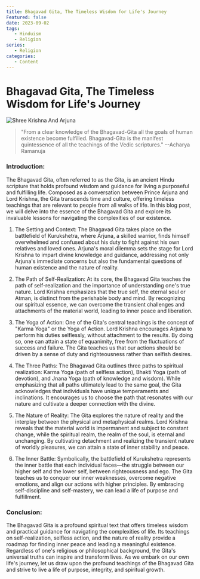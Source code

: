 ```yaml
---
title: Bhagavad Gita, The Timeless Wisdom for Life's Journey 
Featured: false
date: 2023-09-02
tags: 
   - Hinduism 
   - Religion 
series: 
   - Religion 
categories: 
   - Content
---
```


# Bhagavad Gita, The Timeless Wisdom for Life's Journey 
 ![Shree Krishna And Arjuna ](https://encrypted-tbn0.gstatic.com/images?q=tbn:ANd9GcT7z2gaQT47f2WR-DVcvS8YfweaSGTIPSnB6w&usqp=CAU) 
 > "From a clear knowledge of the Bhagavad-Gita all the goals of human existence become fulfilled. Bhagavad-Gita is the manifest quintessence of all the teachings of the Vedic scriptures." 
 > --Acharya Ramanuja 
  
 ### Introduction: 
 The Bhagavad Gita, often referred to as the Gita, is an ancient Hindu scripture that holds profound wisdom and guidance for living a purposeful and fulfilling life. Composed as a conversation between Prince Arjuna and Lord Krishna, the Gita transcends time and culture, offering timeless teachings that are relevant to people from all walks of life. In this blog post, we will delve into the essence of the Bhagavad Gita and explore its invaluable lessons for navigating the complexities of our existence. 
  
 1. The Setting and Context: 
 The Bhagavad Gita takes place on the battlefield of Kurukshetra, where Arjuna, a skilled warrior, finds himself overwhelmed and confused about his duty to fight against his own relatives and loved ones. Arjuna's moral dilemma sets the stage for Lord Krishna to impart divine knowledge and guidance, addressing not only Arjuna's immediate concerns but also the fundamental questions of human existence and the nature of reality. 
  
 2. The Path of Self-Realization: 
 At its core, the Bhagavad Gita teaches the path of self-realization and the importance of understanding one's true nature. Lord Krishna emphasizes that the true self, the eternal soul or Atman, is distinct from the perishable body and mind. By recognizing our spiritual essence, we can overcome the transient challenges and attachments of the material world, leading to inner peace and liberation. 
  
 3. The Yoga of Action: 
 One of the Gita's central teachings is the concept of "Karma Yoga" or the Yoga of Action. Lord Krishna encourages Arjuna to perform his duties selflessly, without attachment to the results. By doing so, one can attain a state of equanimity, free from the fluctuations of success and failure. The Gita teaches us that our actions should be driven by a sense of duty and righteousness rather than selfish desires. 
  
 4. The Three Paths: 
 The Bhagavad Gita outlines three paths to spiritual realization: Karma Yoga (path of selfless action), Bhakti Yoga (path of devotion), and Jnana Yoga (path of knowledge and wisdom). While emphasizing that all paths ultimately lead to the same goal, the Gita acknowledges that individuals have unique temperaments and inclinations. It encourages us to choose the path that resonates with our nature and cultivate a deeper connection with the divine. 
  
 5. The Nature of Reality: 
 The Gita explores the nature of reality and the interplay between the physical and metaphysical realms. Lord Krishna reveals that the material world is impermanent and subject to constant change, while the spiritual realm, the realm of the soul, is eternal and unchanging. By cultivating detachment and realizing the transient nature of worldly pleasures, we can attain a state of inner stability and peace. 
  
 6. The Inner Battle: 
 Symbolically, the battlefield of Kurukshetra represents the inner battle that each individual faces—the struggle between our higher self and the lower self, between righteousness and ego. The Gita teaches us to conquer our inner weaknesses, overcome negative emotions, and align our actions with higher principles. By embracing self-discipline and self-mastery, we can lead a life of purpose and fulfillment. 
  
 ### Conclusion: 
 The Bhagavad Gita is a profound spiritual text that offers timeless wisdom and practical guidance for navigating the complexities of life. Its teachings on self-realization, selfless action, and the nature of reality provide a roadmap for finding inner peace and leading a meaningful existence. Regardless of one's religious or philosophical background, the Gita's universal truths can inspire and transform lives. As we embark on our own life's journey, let us draw upon the profound teachings of the Bhagavad Gita and strive to live a life of purpose, integrity, and spiritual growth.
